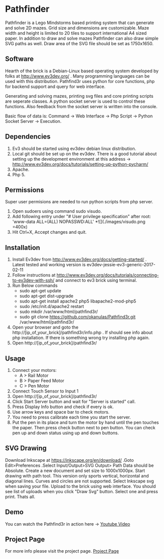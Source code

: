 # Pathfinder
Pathfinder is a Lego Mindstorms based printing system that can generate and solve 2D mazes. Grid size and dimensions are customizable. Maze width and height is limited to 20 tiles to support international A4 sized paper. In addition to draw and solve mazes Pathfinder can also draw simple SVG paths as well. Draw area of the SVG file should be set as 1750x1650.

## Software
Hearth of the brick is a Debian-Linux based operating system developed by folks at http://www.ev3dev.org/ . Many programming languages can be used with this distribution. Pathfind3r uses python for core functions, php for backend support and query for web interface.

Generating and solving mazes, printing svg files and core printing scripts are seperate classes. A python socket server is used to control these functions. Also feedback from the socket server is written into the console.

Basic flow of data is: Command -> Web Interface -> Php Script -> Python Socket Server -> Execution.

## Dependencies
1. Ev3 should be started using ev3dev debian linux distribution.
2. Local git should be set up on the ev3dev. There is a good tutorial about setting up the development environment at this address -> http://www.ev3dev.org/docs/tutorials/setting-up-python-pycharm/
3. Apache.
3. Php 5.

## Permissions
Super user permisions are needed to run python scripts from php server.  

1. Open sudoers using command sudo visudo.
2. Add following entry under "# User privilege specification" after root: 'www-data ALL=(ALL) NOPASSWD:ALL'
	*![](./images/visudo.png =400x)
3. Hit Ctrl+X, Accept changes and quit.


## Installation

1. Install Ev3dev from http://www.ev3dev.org/docs/getting-started/ . Latest tested and working version is ev3dev-jessie-ev3-generic-2017-02-11
2. Follow instructions at http://www.ev3dev.org/docs/tutorials/connecting-to-ev3dev-with-ssh/ and connect to ev3 brick using terminal.
3. Run Below commands
	* sudo apt-get update
	* sudo apt-get dist-upgrade
	* sudo apt-get install apache2 php5 libapache2-mod-php5
	* sudo /etc/init.d/apache2 restart
	* sudo mkdir /var/www/html/pathfind3r/
	* sudo git clone https://github.com/okanulas/Pathfind3r.git /var/www/html/pathfind3r/
4. Open your browser and goto the http://[ip_of_your_brick]/pathfind3r/info.php . If should see info about php installation. If there is something wrong try installing php again.
5. Open http://[ip_of_your_brick]/pathfind3r/

## Usage
1. Connect your motors:
	* A > Rail Motor
	* B > Paper Feed Motor
	* C > Pen Motor
2. Connect Touch Sensor to Input 1
3. Open http://[ip_of_your_brick]/pathfind3r/
4. Click Start Server button and wait for "Server is started" call.
5. Press Display Info button and check if every is ok.
6. Use arrow keys and space bar to check motors.
7. You need to press calibrate each time you start the server.
8. Put the pen in its place and turn the motor by hand until the pen touches the paper. Then press check button next to pen button. You can check pen up and down status using up and down buttons.

## SVG Drawing
Download Inkscape at https://inkscape.org/en/download/ .Goto Edit>Preferences .Select Input/Output>SVG Output> Path Data should be Absolute. Create a new document and set size to 1000x1000px. Start drawing with path tool. This version only sports vertical, horizontal and diagonal lines. Curves and circles are not supported. Select Inkscape svg when saving your file. Upload to the brick using web interface. You should see list of uploads when you click "Draw Svg" button. Select one and press print. Thats all.

## Demo
You can watch the Pathfind3r in action here -> [Youtube Video](https://www.youtube.com/watch?v=tg4IwxdkICM)

## Project Page
For more info please visit the project page.
[Project Page](http://www.okanulas.com/pathfind3r/)

